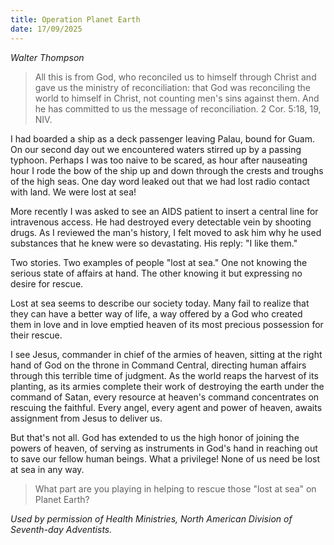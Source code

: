 ```yaml
---
title: Operation Planet Earth
date: 17/09/2025
---
```


_Walter Thompson_

> <p></p>
> All this is from God, who reconciled us to himself through Christ and gave us the ministry of reconciliation: that God was reconciling the world to himself in Christ, not counting men's sins against them. And he has committed to us the message of reconciliation. 2 Cor. 5:18, 19, NIV.

I had boarded a ship as a deck passenger leaving Palau, bound for Guam. On our second day out we encountered waters stirred up by a passing typhoon. Perhaps I was too naive to be scared, as hour after nauseating hour I rode the bow of the ship up and down through the crests and troughs of the high seas. One day word leaked out that we had lost radio contact with land. We were lost at sea!

More recently I was asked to see an AIDS patient to insert a central line for intravenous access. He had destroyed every detectable vein by shooting drugs. As I reviewed the man's history, I felt moved to ask him why he used substances that he knew were so devastating. His reply: "I like them."

Two stories. Two examples of people "lost at sea." One not knowing the serious state of affairs at hand. The other knowing it but expressing no desire for rescue.

Lost at sea seems to describe our society today. Many fail to realize that they can have a better way of life, a way offered by a God who created them in love and in love emptied heaven of its most precious possession for their rescue.

I see Jesus, commander in chief of the armies of heaven, sitting at the right hand of God on the throne in Command Central, directing human affairs through this terrible time of judgment. As the world reaps the harvest of its planting, as its armies complete their work of destroying the earth under the command of Satan, every resource at heaven's command concentrates on rescuing the faithful. Every angel, every agent and power of heaven, awaits assignment from Jesus to deliver us.

But that's not all. God has extended to us the high honor of joining the powers of heaven, of serving as instruments in God's hand in reaching out to save our fellow human beings. What a privilege! None of us need be lost at sea in any way.

> <callout></callout>
> What part are you playing in helping to rescue those "lost at sea" on Planet Earth?

_Used by permission of Health Ministries, North American Division of Seventh-day Adventists._